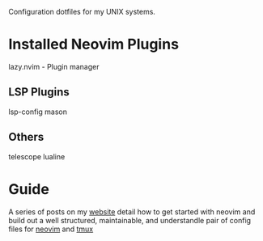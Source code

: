 Configuration dotfiles for my UNIX systems. 





# Installed Neovim Plugins 

lazy.nvim - Plugin manager

## LSP Plugins

lsp-config
mason

## Others

telescope
lualine

# Guide

A series of posts on my [website](https://csimm.dev) detail how to get started with neovim and build out a well structured, maintainable, and understandle pair of config files for [neovim]() and [tmux]()

